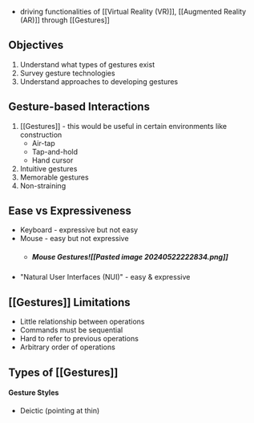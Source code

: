 - driving functionalities of [[Virtual Reality (VR)]], [[Augmented Reality (AR)]] through [[Gestures]]
## Objectives
1. Understand what types of gestures exist
2. Survey gesture technologies
3. Understand approaches to developing gestures
## Gesture-based Interactions
1. [[Gestures]] - this would be useful in certain environments like construction
	- Air-tap
	- Tap-and-hold
	- Hand cursor
2. Intuitive gestures
3. Memorable gestures
4. Non-straining
## Ease vs Expressiveness
- Keyboard - expressive but not easy
- Mouse - easy but not expressive
	- ##### Mouse Gestures![[Pasted image 20240522222834.png]]
- "Natural User Interfaces (NUI)" - easy & expressive
## [[Gestures]] Limitations
- Little relationship between operations
- Commands must be sequential
-  Hard to refer to previous operations
- Arbitrary order of operations
## Types of [[Gestures]]
#### Gesture Styles
- Deictic (pointing at thin)